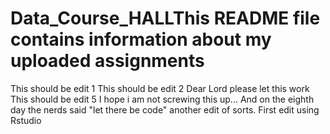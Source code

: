 # Data_Course_HALLThis README file contains information about my uploaded assignments
This should be edit 1
This should be edit 2
Dear Lord please let this work
This should be edit 5
I hope i am not screwing this up...
And on the eighth day the nerds said "let there be code"
another edit of sorts.
First edit using Rstudio
